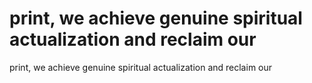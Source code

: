 # print, we achieve genuine spiritual actualization and reclaim our

print, we achieve genuine spiritual actualization and reclaim our